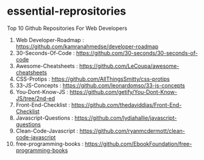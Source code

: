 # essential-reprositories
Top 10 Github Repositories For Web Developers 

1. Web Developer-Roadmap :  https://github.com/kamranahmedse/developer-roadmap
2. 30-Seconds-Of-Code :  https://github.com/30-seconds/30-seconds-of-code
3. Awesome-Cheatsheets :  https://github.com/LeCoupa/awesome-cheatsheets
4. CSS-Protips :  https://github.com/AllThingsSmitty/css-protips
5. 33-JS-Concepts :  https://github.com/leonardomso/33-js-concepts
6. You-Dont-Know-JS :  https://github.com/getify/You-Dont-Know-JS/tree/2nd-ed
7. Front-End-Checklist :  https://github.com/thedaviddias/Front-End-Checklist
8. Javascript-Questions :  https://github.com/lydiahallie/javascript-questions
9. Clean-Code-Javascript :  https://github.com/ryanmcdermott/clean-code-javascript
10. free-programming-books :  https://github.com/EbookFoundation/free-programming-books
